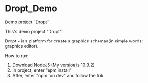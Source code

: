 # Dropt_Demo
Demo project "Dropt".

This's demo project "Dropt".

Dropt - is a platform for create a graphics schemas(in simple words: graphics editor).

How to run:
1. Download NodeJS (My version is 10.9.2)
2. In project, enter "npm install"
3. After, enter "npm run dev" and follow the link.
